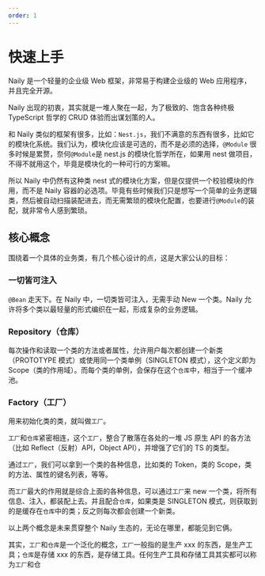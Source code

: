 ```yaml
---
order: 1
---
```


# 快速上手

Naily 是一个轻量的企业级 Web 框架，非常易于构建企业级的 Web 应用程序，并且完全开源。

Naily 出现的初衷，其实就是一堆人聚在一起，为了极致的、饱含各种终极 TypeScript 哲学的 CRUD 体验而出谋划策的人。

和 Naily 类似的框架有很多，比如：`Nest.js`，我们不满意的东西有很多，比如它的模块化系统。我们认为，模块化应该是可选的，而不是必须的选择，`@Module` 很多时候是累赘，奈何`@Module`是 nest.js 的模块化哲学所在，如果用 nest 做项目，不得不就用这个，毕竟是模块化的一种可行的方案嘛。

所以 Naily 中仍然有这种类 nest 式的模块化方案，但是仅提供一个校验模块的作用，而不是 Naily 容器的必选项。毕竟有些时候我们只是想写一个简单的业务逻辑类，然后被自动扫描装配进去，而无需繁琐的模块化配置，也要进行`@Module`的装配，就非常令人感到繁琐。

## 核心概念

围绕着一个具体的业务类，有几个核心设计的点，这是大家公认的目标：

### 一切皆可注入

`@Bean` 走天下。在 Naily 中，一切类皆可注入，无需手动 New 一个类。Naily 允许将多个类以最轻量的形式编织在一起，形成复杂的业务逻辑。

### Repository（仓库）

每次操作和读取一个类的方法或者属性，允许用户每次都创建一个新类（PROTOTYPE 模式）或使用同一个类单例（SINGLETON 模式），这个定义即为 Scope（类的作用域）。而每个类的单例，会保存在这个`仓库`中，相当于一个缓冲池。

### Factory（工厂）

用来初始化类的类，就叫做`工厂`。

`工厂`和`仓库`紧密相连，这个`工厂`，整合了散落在各处的一堆 JS 原生 API 的各方法（比如 Reflect（反射）API，Object API），并增强了它们的 TS 的类型。

通过`工厂`，我们可以拿到一个类的各种信息，比如类的 Token，类的 Scope，类的方法、属性的键名列表，等等。

而`工厂`最大的作用就是综合上面的各种信息，可以通过`工厂`来 new 一个类，将所有信息、注入，都装配上去。并且配合`仓库`，如果类是 SINGLETON 模式，则获取到的是缓存在`仓库`中的类；反之则每次都会创建一个新类。

以上两个概念是未来贯穿整个 Naily 生态的，无论在哪里，都能见到它俩。

其实，`工厂`和`仓库`是一个泛化的概念，`工厂`一般指的是生产 xxx 的东西，是生产工具；`仓库`是存储 xxx 的东西，是存储工具。任何生产工具和存储工具其实都可以称为`工厂`和仓
